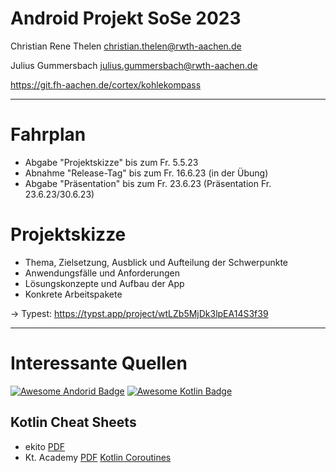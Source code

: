 # Android Projekt SoSe 2023

Christian Rene Thelen <christian.thelen@rwth-aachen.de>

Julius Gummersbach <julius.gummersbach@rwth-aachen.de>

https://git.fh-aachen.de/cortex/kohlekompass

---

# Fahrplan
- Abgabe "Projektskizze" bis zum Fr. 5.5.23
- Abnahme "Release-Tag" bis zum Fr. 16.6.23 (in der Übung)
- Abgabe "Präsentation" bis zum Fr. 23.6.23 (Präsentation Fr. 23.6.23/30.6.23)

# Projektskizze
- Thema, Zielsetzung, Ausblick und Aufteilung der Schwerpunkte
- Anwendungsfälle und Anforderungen
- Lösungskonzepte und Aufbau der App
- Konkrete Arbeitspakete

-> Typest: https://typst.app/project/wtLZb5MjDk3lpEA14S3f39

---

# Interessante Quellen

[![Awesome Andorid Badge]()](https://github.com/JStumpp/awesome-android)
[![Awesome Kotlin Badge](https://kotlin.link/awesome-kotlin.svg)](https://github.com/KotlinBy/awesome-kotlin)

## Kotlin Cheat Sheets
 - ekito [PDF](https://files.speakerdeck.com/presentations/d99116461caa4bfdb706cdd1ccc0a6c7/Kotlin_Cheat_Sheet_1p_-_by_ekito_1.2.pdf)
- Kt. Academy [PDF](https://kt.academy/Kotlin_Cheat_Sheet.pdf)
[Kotlin Coroutines](https://kt.academy/Kotlin_Coroutines_Cheat_Sheet.pdf)
